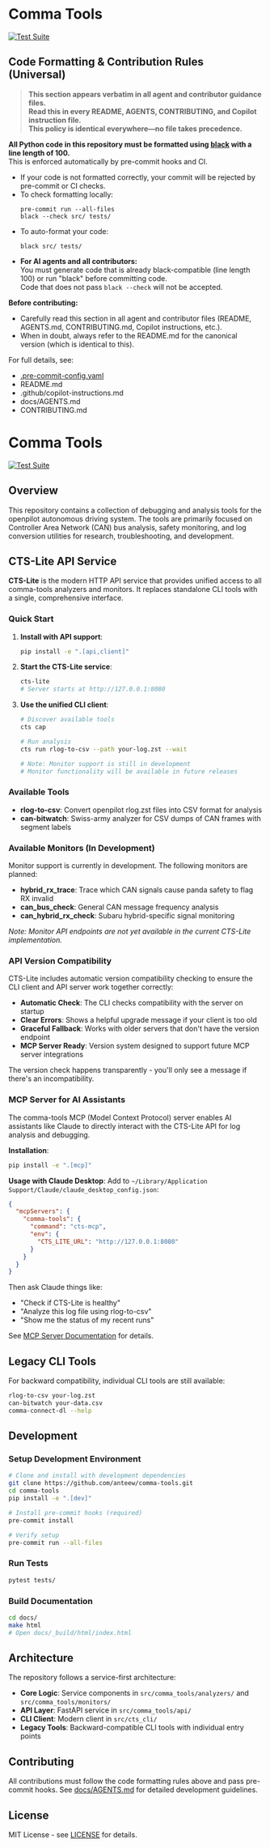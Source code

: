 # Comma Tools
[![Test Suite](https://github.com/anteew/comma-tools/actions/workflows/test.yml/badge.svg)](https://github.com/anteew/comma-tools/actions/workflows/test.yml)

## Code Formatting & Contribution Rules (Universal)

> **This section appears verbatim in all agent and contributor guidance files.  
> Read this in every README, AGENTS, CONTRIBUTING, and Copilot instruction file.  
> This policy is identical everywhere—no file takes precedence.**

**All Python code in this repository must be formatted using [black](https://black.readthedocs.io/en/stable/) with a line length of 100.**  
This is enforced automatically by pre-commit hooks and CI.

- If your code is not formatted correctly, your commit will be rejected by pre-commit or CI checks.
- To check formatting locally:
  ```
  pre-commit run --all-files
  black --check src/ tests/
  ```
- To auto-format your code:
  ```
  black src/ tests/
  ```
- **For AI agents and all contributors:**  
  You must generate code that is already black-compatible (line length 100) or run "black" before committing code.  
  Code that does not pass `black --check` will not be accepted.

**Before contributing:**  
- Carefully read this section in all agent and contributor files (README, AGENTS.md, CONTRIBUTING.md, Copilot instructions, etc.).
- When in doubt, always refer to the README.md for the canonical version (which is identical to this).

For full details, see:
- [.pre-commit-config.yaml](.pre-commit-config.yaml)
- README.md
- .github/copilot-instructions.md
- docs/AGENTS.md
- CONTRIBUTING.md


# Comma Tools
[![Test Suite](https://github.com/anteew/comma-tools/actions/workflows/test.yml/badge.svg)](https://github.com/anteew/comma-tools/actions/workflows/test.yml)

## Overview

This repository contains a collection of debugging and analysis tools for the openpilot autonomous driving system. The tools are primarily focused on Controller Area Network (CAN) bus analysis, safety monitoring, and log conversion utilities for research, troubleshooting, and development.

## CTS-Lite API Service

**CTS-Lite** is the modern HTTP API service that provides unified access to all comma-tools analyzers and monitors. It replaces standalone CLI tools with a single, comprehensive interface.

### Quick Start

1. **Install with API support**:
   ```bash
   pip install -e ".[api,client]"
   ```

2. **Start the CTS-Lite service**:
   ```bash
   cts-lite
   # Server starts at http://127.0.0.1:8080
   ```

3. **Use the unified CLI client**:
   ```bash
   # Discover available tools
   cts cap
   
   # Run analysis
   cts run rlog-to-csv --path your-log.zst --wait
   
   # Note: Monitor support is still in development
   # Monitor functionality will be available in future releases
   ```

### Available Tools

- **rlog-to-csv**: Convert openpilot rlog.zst files into CSV format for analysis
- **can-bitwatch**: Swiss-army analyzer for CSV dumps of CAN frames with segment labels

### Available Monitors (In Development)

Monitor support is currently in development. The following monitors are planned:

- **hybrid_rx_trace**: Trace which CAN signals cause panda safety to flag RX invalid
- **can_bus_check**: General CAN message frequency analysis
- **can_hybrid_rx_check**: Subaru hybrid-specific signal monitoring

*Note: Monitor API endpoints are not yet available in the current CTS-Lite implementation.*

### API Version Compatibility

CTS-Lite includes automatic version compatibility checking to ensure the CLI client and API server work together correctly:

- **Automatic Check**: The CLI checks compatibility with the server on startup
- **Clear Errors**: Shows a helpful upgrade message if your client is too old
- **Graceful Fallback**: Works with older servers that don't have the version endpoint
- **MCP Server Ready**: Version system designed to support future MCP server integrations

The version check happens transparently - you'll only see a message if there's an incompatibility.

### MCP Server for AI Assistants

The comma-tools MCP (Model Context Protocol) server enables AI assistants like Claude to directly interact with the CTS-Lite API for log analysis and debugging.

**Installation**:
```bash
pip install -e ".[mcp]"
```

**Usage with Claude Desktop**:
Add to `~/Library/Application Support/Claude/claude_desktop_config.json`:
```json
{
  "mcpServers": {
    "comma-tools": {
      "command": "cts-mcp",
      "env": {
        "CTS_LITE_URL": "http://127.0.0.1:8080"
      }
    }
  }
}
```

Then ask Claude things like:
- "Check if CTS-Lite is healthy"
- "Analyze this log file using rlog-to-csv"
- "Show me the status of my recent runs"

See [MCP Server Documentation](src/comma_tools_mcp/README.md) for details.

## Legacy CLI Tools

For backward compatibility, individual CLI tools are still available:

```bash
rlog-to-csv your-log.zst
can-bitwatch your-data.csv
comma-connect-dl --help
```

## Development

### Setup Development Environment

```bash
# Clone and install with development dependencies
git clone https://github.com/anteew/comma-tools.git
cd comma-tools
pip install -e ".[dev]"

# Install pre-commit hooks (required)
pre-commit install

# Verify setup
pre-commit run --all-files
```

### Run Tests

```bash
pytest tests/
```

### Build Documentation

```bash
cd docs/
make html
# Open docs/_build/html/index.html
```

## Architecture

The repository follows a service-first architecture:

- **Core Logic**: Service components in `src/comma_tools/analyzers/` and `src/comma_tools/monitors/`
- **API Layer**: FastAPI service in `src/comma_tools/api/`
- **CLI Client**: Modern client in `src/cts_cli/`
- **Legacy Tools**: Backward-compatible CLI tools with individual entry points

## Contributing

All contributions must follow the code formatting rules above and pass pre-commit hooks. See [docs/AGENTS.md](docs/AGENTS.md) for detailed development guidelines.

## License

MIT License - see [LICENSE](LICENSE) for details.